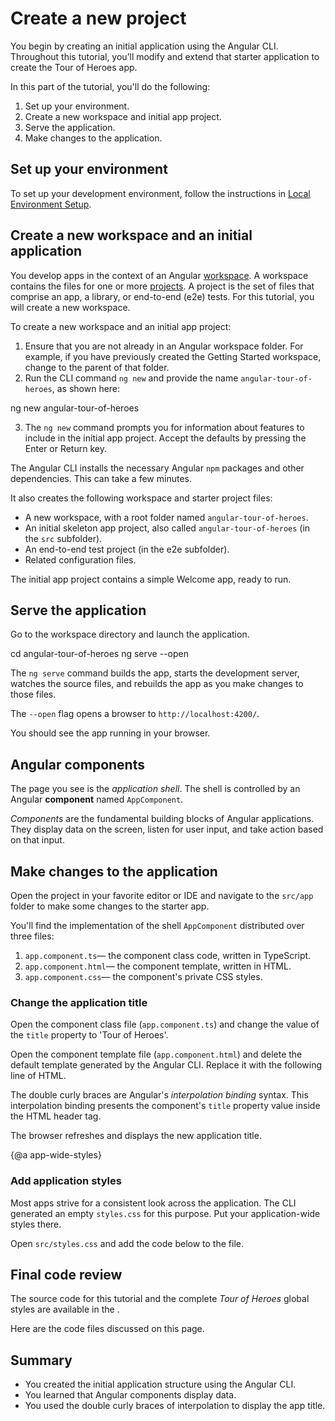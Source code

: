 # Create a new project

You begin by creating an initial application using the Angular CLI. Throughout this tutorial, you’ll modify and extend that starter application to create the Tour of Heroes app.

In this part of the tutorial, you'll do the following:

1. Set up your environment.
2. Create a new workspace and initial app project.
3. Serve the application.
4. Make changes to the application.


## Set up your environment

To set up your development environment, follow the instructions in [Local Environment Setup](guide/setup-local "Setting up for Local Development").


## Create a new workspace and an initial application

You develop apps in the context of an Angular [workspace](guide/glossary#workspace). A workspace contains the files for one or more [projects](guide/glossary#project). A project is the set of files that comprise an app, a library, or end-to-end (e2e) tests. For this tutorial, you will create a new workspace.

To create a new workspace and an initial app project:

  1. Ensure that you are not already in an Angular workspace folder. For example, if you have previously created the Getting Started workspace, change to the parent of that folder.
  2. Run the CLI command `ng new` and provide the name `angular-tour-of-heroes`, as shown here:

  <code-example language="sh" class="code-shell">
     ng new angular-tour-of-heroes
  </code-example>

  3. The `ng new` command prompts you for information about features to include in the initial app project. Accept the defaults by pressing the Enter or Return key.

The Angular CLI installs the necessary Angular `npm` packages and other dependencies. This can take a few minutes.

It also creates the following workspace and starter project files:

  * A new workspace, with a root folder named `angular-tour-of-heroes`.
  * An initial skeleton app project, also called `angular-tour-of-heroes` (in the `src` subfolder).
  * An end-to-end test project (in the e2e subfolder).
  * Related configuration files.

The initial app project contains a simple Welcome app, ready to run.

## Serve the application

Go to the workspace directory and launch the application.

<code-example language="sh" class="code-shell">
  cd angular-tour-of-heroes
  ng serve --open
</code-example>

<div class="alert is-helpful">

The `ng serve` command builds the app, starts the development server,
watches the source files, and rebuilds the app as you make changes to those files.

The `--open` flag opens a browser to `http://localhost:4200/`.

</div>

You should see the app running in your browser.

## Angular components

The page you see is the _application shell_.
The shell is controlled by an Angular **component** named `AppComponent`.

_Components_ are the fundamental building blocks of Angular applications.
They display data on the screen, listen for user input, and take action based on that input.

## Make changes to the application

Open the project in your favorite editor or IDE and navigate to the `src/app` folder to make some changes to the starter app.

You'll find the implementation of the shell `AppComponent` distributed over three files:

1. `app.component.ts`&mdash; the component class code, written in TypeScript.
1. `app.component.html`&mdash; the component template, written in HTML.
1. `app.component.css`&mdash; the component's private CSS styles.

### Change the application title

Open the component class file (`app.component.ts`) and change the value of the `title` property to 'Tour of Heroes'.

<code-example path="toh-pt0/src/app/app.component.ts" region="set-title" header="app.component.ts (class title property)"></code-example>

Open the component template file (`app.component.html`) and
delete the default template generated by the Angular CLI.
Replace it with the following line of HTML.

<code-example path="toh-pt0/src/app/app.component.html"
  header="app.component.html (template)"></code-example>

The double curly braces are Angular's *interpolation binding* syntax.
This interpolation binding presents the component's `title` property value
inside the HTML header tag.

The browser refreshes and displays the new application title.

{@a app-wide-styles}

### Add application styles

Most apps strive for a consistent look across the application.
The CLI generated an empty `styles.css` for this purpose.
Put your application-wide styles there.

Open `src/styles.css` and add the code below to the file.

<code-example path="toh-pt0/src/styles.1.css" header="src/styles.css (excerpt)">
</code-example>

## Final code review

The source code for this tutorial and the complete _Tour of Heroes_ global styles
are available in the <live-example></live-example>.

Here are the code files discussed on this page.

<code-tabs>

  <code-pane header="src/app/app.component.ts" path="toh-pt0/src/app/app.component.ts">
  </code-pane>

  <code-pane header="src/app/app.component.html" path="toh-pt0/src/app/app.component.html">
  </code-pane>

  <code-pane
    header="src/styles.css (excerpt)"
    path="toh-pt0/src/styles.1.css">
  </code-pane>
</code-tabs>

## Summary

* You created the initial application structure using the Angular CLI.
* You learned that Angular components display data.
* You used the double curly braces of interpolation to display the app title.
